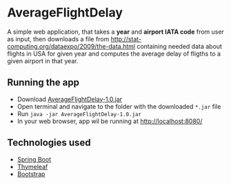 # AverageFlightDelay

A simple web application, that takes a **year** and **airport IATA code** from user as input, 
then downloads a file from http://stat-computing.org/dataexpo/2009/the-data.html containing needed data 
about flights in USA for given year
and computes the average delay of fligths to a given airport in that year.

## Running the app

* Download [AverageFlightDelay-1.0.jar](https://github.com/Kayeeec/AverageFlightDelay/releases/tag/v1.0)
* Open terminal and navigate to the folder with the downloaded `*.jar` file
* Run `java -jar AverageFlightDelay-1.0.jar`
* In your web browser, app wil be running at [http://localhost:8080/](http://localhost:8080/)

## Technologies used
* [Spring Boot](https://projects.spring.io/spring-boot/)
* [Thymeleaf](https://www.thymeleaf.org/)
* [Bootstrap](https://getbootstrap.com/)


